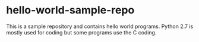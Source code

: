 # hello-world-sample-repo
This is a sample repository and contains hello world programs.
Python 2.7 is mostly used for coding but some programs use the C coding.
